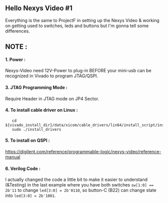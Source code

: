 ## Hello Nexys Video #1
Everything is the same to ProjectF in setting up the Nexys Video & working on getting used to switches, leds and buttons but I'm gonna tell some differences.

## NOTE :
#### 1. Power :

   Nexys-Video need 12V-Power to plug-in BEFORE your mini-usb can be recognized in Vivado to program JTAG/QSPI.
   
#### 3. JTAG Programming Mode :

   Require Header in JTAG mode on JP4 Sector.
   
#### 4. To install cable driver on Linux :


       cd ${vivado_install_dir}/data/xicom/cable_drivers/lin64/install_script/install_drivers/
       sudo ./install_drivers

  
#### 5. To install on QSPI : 

https://digilent.com/reference/programmable-logic/nexys-video/reference-manual

#### 6. Verilog Code :

I actually changed the code a little bit to make it easier to understand (&Testing) in the last example where you have both switches `sw[1:0] == 2b'11` to change `led[3:0] = 2b'0110`, so button-C (B22) can change state into `led[3:0] = 2b'1001`.
